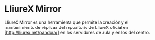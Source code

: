 LliureX Mirror
==============

LliureX Mirror es una herramienta que permite la creación y el mantenimiento de réplicas del repositorio de LliureX oficial en [http://lliurex.net/pandora/] en los servidores de aula y en los del centro. 